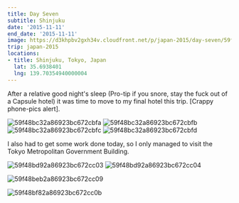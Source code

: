 ```yaml
---
title: Day Seven
subtitle: Shinjuku
date: '2015-11-11'
end_date: '2015-11-11'
image: https://d3khpbv2gxh34v.cloudfront.net/p/japan-2015/day-seven/59f48bab2a86923bc672cbf7.jpg
trip: japan-2015
locations:
- title: Shinjuku, Tokyo, Japan
  lat: 35.6938401
  lng: 139.70354940000004
---
```


After a relative good night's sleep (Pro-tip if you snore, stay the fuck out of a Capsule hotel) it was time to move to my final hotel this trip. [Crappy phone-pics alert].

![59f48bc32a86923bc672cbfa](https://d3khpbv2gxh34v.cloudfront.net/p/japan-2015/day-seven/59f48bc92a86923bc672cc00.jpg "1.777")
![59f48bc32a86923bc672cbfb](https://d3khpbv2gxh34v.cloudfront.net/p/japan-2015/day-seven/59f48bc52a86923bc672cbfe.jpg "1.777")
![59f48bc32a86923bc672cbfc](https://d3khpbv2gxh34v.cloudfront.net/p/japan-2015/day-seven/59f48bcc2a86923bc672cc01.jpg "1.777")
![59f48bc32a86923bc672cbfd](https://d3khpbv2gxh34v.cloudfront.net/p/japan-2015/day-seven/59f48bcc2a86923bc672cc02.jpg "1.777")

I also had to get some work done today, so I only managed to visit the Tokyo Metropolitan Government Building.

![59f48bd92a86923bc672cc03](https://d3khpbv2gxh34v.cloudfront.net/p/japan-2015/day-seven/59f48be32a86923bc672cc07.jpg "1.522")
![59f48bd92a86923bc672cc04](https://d3khpbv2gxh34v.cloudfront.net/p/japan-2015/day-seven/59f48be42a86923bc672cc08.jpg "1.5")

![59f48beb2a86923bc672cc09](https://d3khpbv2gxh34v.cloudfront.net/p/japan-2015/day-seven/59f48bf02a86923bc672cc0a.jpg "1.5")

![59f48bf82a86923bc672cc0b](https://d3khpbv2gxh34v.cloudfront.net/p/japan-2015/day-seven/59f48bfd2a86923bc672cc0c.jpg "1.5")

